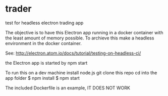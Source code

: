 # trader
test for headless electron trading app


The objective is to have this Electron app running in a docker container
with the least amount of memory possible. To archieve this make a headless environment
in the docker container.

See: http://electron.atom.io/docs/tutorial/testing-on-headless-ci/

the Electron app is started by npm start

To run this on a dev machine
install node.js
git clone this repo
cd into the app folder
$ npm install
$ npm start

The included Dockerfile is an example, IT DOES NOT WORK

